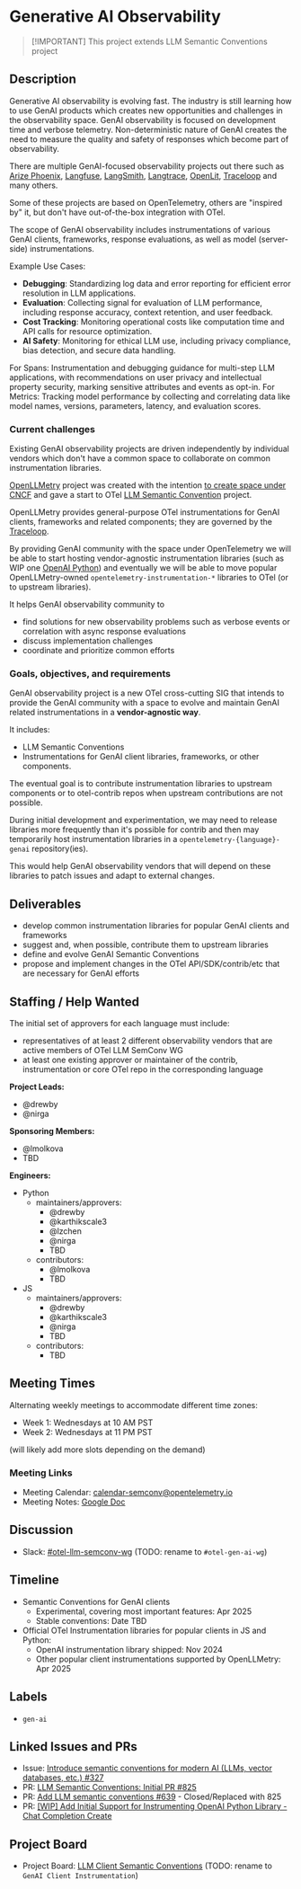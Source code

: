# Generative AI Observability

>[!IMPORTANT] This project extends LLM Semantic Conventions project

## Description

Generative AI observability is evolving fast. The industry is still learning how to use GenAI products which creates new opportunities and challenges in the observability space. GenAI observability is focused on development time and verbose telemetry. Non-deterministic nature of GenAI creates the need to measure the quality and safety of responses which become part of observability.

There are multiple GenAI-focused observability projects out there such as [Arize Phoenix](https://docs.arize.com/phoenix), [Langfuse](https://langfuse.com/), [LangSmith](https://www.langchain.com/langsmith), [Langtrace](https://langtrace.ai/), [OpenLit](https://github.com/openlit/openlit), [Traceloop](https://www.traceloop.com/docs/introduction) and many others.

Some of these projects are based on OpenTelemetry, others are "inspired by" it, but don't have out-of-the-box integration with OTel.

The scope of GenAI observability includes instrumentations of various GenAI clients, frameworks, response evaluations, as well as model (server-side) instrumentations.

Example Use Cases:

- **Debugging**: Standardizing log data and error reporting for efficient error resolution in LLM applications.
- **Evaluation**: Collecting signal for evaluation of LLM performance, including response accuracy, context retention, and user feedback.
- **Cost Tracking**: Monitoring operational costs like computation time and API calls for resource optimization.
- **AI Safety**: Monitoring for ethical LLM use, including privacy compliance, bias detection, and secure data handling.

For Spans: Instrumentation and debugging guidance for multi-step LLM applications, with recommendations on user privacy and intellectual property security, marking sensitive attributes and events as opt-in.
For Metrics: Tracking model performance by collecting and correlating data like model names, versions, parameters, latency, and evaluation scores.

### Current challenges

Existing GenAI observability projects are driven independently by individual vendors which don't have a common space to collaborate on common instrumentation libraries.

[OpenLLMetry](https://github.com/traceloop/openllmetry) project was created with the intention [to create space under CNCF](https://github.com/cncf/sandbox/issues/67) and gave a start to OTel [LLM Semantic Convention](https://github.com/open-telemetry/community/blob/main/projects/llm-semconv.md) project.

OpenLLMetry provides general-purpose OTel instrumentations for GenAI clients, frameworks and related components; they are governed by the [Traceloop](https://www.traceloop.com/docs/introduction).

By providing GenAI community with the space under OpenTelemetry we will be able to start hosting vendor-agnostic instrumentation libraries (such as WIP one [OpenAI Python](https://github.com/open-telemetry/opentelemetry-python-contrib/pull/2759)) and eventually we will be able to move popular OpenLLMetry-owned `opentelemetry-instrumentation-*` libraries to OTel (or to upstream libraries).

It helps GenAI observability community to

- find solutions for new observability problems such as verbose events or correlation with async response evaluations
- discuss implementation challenges
- coordinate and prioritize common efforts

### Goals, objectives, and requirements

GenAI observability project is a new OTel cross-cutting SIG that intends to provide the GenAI community with a space to evolve and maintain GenAI related instrumentations in a **vendor-agnostic way**.

It includes:

- LLM Semantic Conventions
- Instrumentations for GenAI client libraries, frameworks, or other components.

The eventual goal is to contribute instrumentation libraries to upstream components or to otel-contrib repos when upstream contributions are not possible.

During initial development and experimentation, we may need to release libraries more frequently than it's possible for contrib and then may temporarily host instrumentation libraries in a `opentelemetry-{language}-genai` repository(ies).

This would help GenAI observability vendors that will depend on these libraries to patch issues and adapt to external changes.

## Deliverables

- develop common instrumentation libraries for popular GenAI clients and frameworks
- suggest and, when possible, contribute them to upstream libraries
- define and evolve GenAI Semantic Conventions
- propose and implement changes in the OTel API/SDK/contrib/etc that are necessary for GenAI efforts

## Staffing / Help Wanted

The initial set of approvers for each language must include:

- representatives of at least 2 different observability vendors that are active members of OTel LLM SemConv WG
- at least one existing approver or maintainer of the contrib, instrumentation or core OTel repo in the corresponding language

**Project Leads:**

- @drewby
- @nirga

**Sponsoring Members:**

- @lmolkova
- TBD

**Engineers:**
- Python
  - maintainers/approvers:
    - @drewby
    - @karthikscale3
    - @lzchen
    - @nirga
    - TBD
  - contributors:
    - @lmolkova
    - TBD
- JS
  - maintainers/approvers:
    - @drewby
    - @karthikscale3
    - @nirga
    - TBD
  - contributors:
    - TBD

## Meeting Times

Alternating weekly meetings to accommodate different time zones:

- Week 1: Wednesdays at 10 AM PST
- Week 2: Wednesdays at 11 PM PST

(will likely add more slots depending on the demand)

### Meeting Links

- Meeting Calendar: [calendar-semconv@opentelemetry.io](https://groups.google.com/a/opentelemetry.io/g/calendar-semconv)
- Meeting Notes: [Google Doc](https://docs.google.com/document/d/1EKIeDgBGXQPGehUigIRLwAUpRGa7-1kXB736EaYuJ2M)

## Discussion

* Slack: [#otel-llm-semconv-wg](https://cloud-native.slack.com/archives/C06KR7ARS3X)
(TODO: rename to `#otel-gen-ai-wg`)

## Timeline

- Semantic Conventions for GenAI clients
  - Experimental, covering most important features: Apr 2025
  - Stable conventions: Date TBD
- Official OTel Instrumentation libraries for popular clients in JS and Python:
  - OpenAI instrumentation library shipped: Nov 2024
  - Other popular client instrumentations supported by OpenLLMetry: Apr 2025

## Labels

- `gen-ai`

## Linked Issues and PRs

- Issue: [Introduce semantic conventions for modern AI (LLMs, vector databases, etc.) #327](https://github.com/open-telemetry/semantic-conventions/issues/327)
- PR: [LLM Semantic Conventions: Initial PR #825](https://github.com/open-telemetry/semantic-conventions/pull/825)
- PR: [Add LLM semantic conventions #639](https://github.com/open-telemetry/semantic-conventions/pull/639) - Closed/Replaced with 825
- PR: [[WIP] Add Initial Support for Instrumenting OpenAI Python Library - Chat Completion Create](https://github.com/open-telemetry/opentelemetry-python-contrib/pull/2759)
## Project Board

* Project Board: [LLM Client Semantic Conventions](https://github.com/orgs/open-telemetry/projects/82)
(TODO: rename to `GenAI Client Instrumentation`)